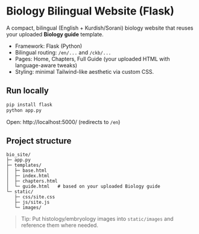 # Biology Bilingual Website (Flask)

A compact, bilingual (English + Kurdish/Sorani) biology website that reuses your uploaded **Biology guide** template.  
- Framework: Flask (Python)
- Bilingual routing: `/en/...` and `/ckb/...`
- Pages: Home, Chapters, Full Guide (your uploaded HTML with language-aware tweaks)
- Styling: minimal Tailwind-like aesthetic via custom CSS.

## Run locally
```bash
pip install flask
python app.py
```
Open: http://localhost:5000/ (redirects to `/en`)

## Project structure
```
bio_site/
├─ app.py
├─ templates/
│  ├─ base.html
│  ├─ index.html
│  ├─ chapters.html
│  └─ guide.html   # based on your uploaded Biology guide
└─ static/
   ├─ css/site.css
   ├─ js/site.js
   └─ images/
```

> Tip: Put histology/embryology images into `static/images` and reference them where needed.
